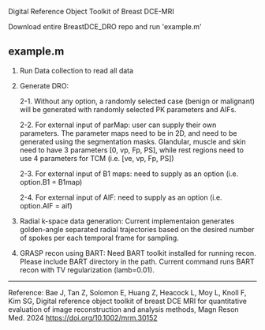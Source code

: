 Digital Reference Object Toolkit of Breast DCE-MRI

Download entire BreastDCE_DRO repo and run 'example.m'

example.m
-----------------------------------------------------------
1. Run Data collection to read all data

2. Generate DRO:

   2-1. Without any option, a randomly selected case (benign or malignant) will be generated with randomly selected PK parameters and AIFs.

   2-2. For external input of parMap: user can supply their own parameters.
   The parameter maps need to be in 2D, and need to be generated using the segmentation masks.
   Glandular, muscle and skin need to have 3 parameters [0, vp, Fp, PS], while rest regions need to use 4 parameters for TCM (i.e. [ve, vp, Fp, PS])

   2-3. For external input of B1 maps: need to supply as an option (i.e. option.B1 = B1map)

   2-4. For external input of AIF: need to supply as an option (i.e. option.AIF = aif)

3. Radial k-space data generation: Current implementaion generates golden-angle separated radial trajectories based on the desired number of spokes per each temporal frame for sampling.

4. GRASP recon using BART: Need BART toolkit installed for running recon. Please include BART directory in the path. Current command runs BART recon with TV regularization (lamb=0.01).
-----------------------------------------------------------

Reference:
Bae J, Tan Z, Solomon E, Huang Z, Heacock L, Moy L, Knoll F, Kim SG, Digital reference object toolkit of breast DCE MRI for quantitative evaluation of image reconstruction and analysis methods, Magn Reson Med. 2024
https://doi.org/10.1002/mrm.30152

   
